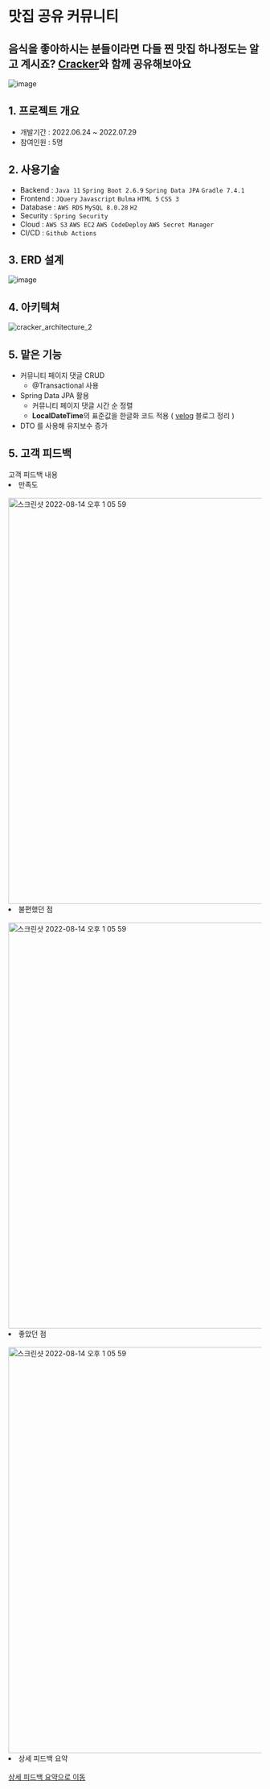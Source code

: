 # 맛집 공유 커뮤니티 
## 음식을 좋아하시는 분들이라면 다들 찐 맛집 하나정도는 알고 계시죠? [Cracker](https://crackers.life)와 함께 공유해보아요

![image](https://user-images.githubusercontent.com/104111112/194705565-f1eb66b0-7417-424d-b48b-8663b2790895.png)

## 1. 프로젝트 개요
- 개발기간 : 2022.06.24 ~ 2022.07.29
- 참여인원 : 5명

## 2. 사용기술
- Backend : `Java 11` `Spring Boot 2.6.9` `Spring Data JPA` `Gradle 7.4.1`
- Frontend : `JQuery` `Javascript` `Bulma` `HTML 5` `CSS 3`
- Database : `AWS RDS` `MySQL 8.0.28` `H2`
- Security : `Spring Security`
- Cloud : `AWS S3` `AWS EC2` `AWS CodeDeploy` `AWS Secret Manager`
- CI/CD : `Github Actions`

## 3. ERD 설계
![image](https://user-images.githubusercontent.com/103913683/184919972-765ff552-e644-4aa2-b074-2b787a185516.png)

## 4. 아키텍쳐
![cracker_architecture_2](https://user-images.githubusercontent.com/103913683/184920468-818bb09c-f3de-47fa-a84a-6c54f9bd1fbb.png)

## 5. 맡은 기능
- 커뮤니티 페이지 댓글 CRUD
    - @Transactional 사용
- Spring Data JPA 활용
    - 커뮤니티 페이지 댓글 시간 순 정렬
    - **LocalDateTime**의 표준값을 한글화 코드 적용 ( [velog](https://velog.io/@rhrhkdwls24/TIL-22.07.11) 블로그 정리 )
- DTO 를 사용해 유지보수 증가

## 5. 고객 피드백
<summary>고객 피드백 내용</summary>
<li>만족도</li></br>
<img width="806" alt="스크린샷 2022-08-14 오후 1 05 59" src="https://user-images.githubusercontent.com/103913683/186093272-51bf6a77-ca8f-41d6-ac20-f7ce4a330b36.png"></br>
<li>불편했던 점</li></br>
<img width="806" alt="스크린샷 2022-08-14 오후 1 05 59" src="https://user-images.githubusercontent.com/103913683/186093554-0b2c01b1-7d65-4b2a-b247-17d16b56d821.png"></br>
<li>좋았던 점</li></br>
<img width="806" alt="스크린샷 2022-08-14 오후 1 05 59" src="https://user-images.githubusercontent.com/103913683/186093705-619ea50f-9175-4a29-b059-de22e073001a.png"></br>
<li>상세 피드백 요약</li></br>
<a href="https://goofy-draw-ced.notion.site/cfdfc381933a46ff91ceed1cafbfd1ab">상세 피드백 요약으로 이동</a>
</details>


